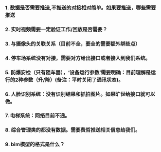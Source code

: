 
### 1. 数据是否需要推送,不推送的对接相对简单。如果要推送，哪些需要推送

### 2. 实时视频需要一定验证工作/回放是否需要？

### 3. 与摄像头的关联关系（目前不全，要全的需要额外绑些点）

### 4. 停车场系统没有对接，需要对方给出接口或者接入到我们系统。

### 5. 防爆安检（只有阻车器），‘设备运行参数’需要明确：目前理解是运行的2种参数（升/降）(备注：平时关闭了通讯状态)。

### 6. 人脸识别系统：没有识别结果和抓拍图片。如果旷世给接口就可以做。

### 7. 电梯系统：网络目前不通。

### 8. 综合管理类的都没有数据。需要费哲推送相关信息给我们。

### 9. bim模型的格式是什么？
